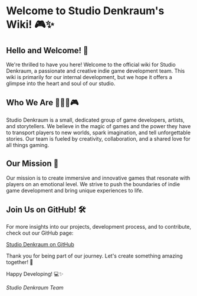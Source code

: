 # Welcome to Studio Denkraum's Wiki! 🎮✨

## Hello and Welcome! 👋

We're thrilled to have you here! Welcome to the official wiki for Studio Denkraum, a passionate and creative indie game development team. This wiki is primarily for our internal development, but we hope it offers a glimpse into the heart and soul of our studio.

## Who We Are 🧑‍💻🎨🎮

Studio Denkraum is a small, dedicated group of game developers, artists, and storytellers. We believe in the magic of games and the power they have to transport players to new worlds, spark imagination, and tell unforgettable stories. Our team is fueled by creativity, collaboration, and a shared love for all things gaming.

## Our Mission 🚀

Our mission is to create immersive and innovative games that resonate with players on an emotional level. We strive to push the boundaries of indie game development and bring unique experiences to life.

## Join Us on GitHub! 🛠️

For more insights into our projects, development process, and to contribute, check out our GitHub page:

<a href="https://github.com/Studio-Denkraum/game-dev" target="_blank">Studio Denkraum on GitHub</a>


Thank you for being part of our journey. Let's create something amazing together! 🌟

Happy Developing! 💻✨

*Studio Denkraum Team*
